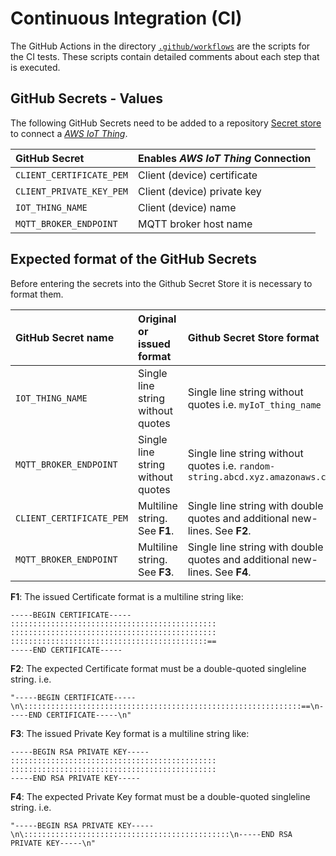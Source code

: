 # Continuous Integration (CI)

The GitHub Actions in the directory [`.github/workflows`](https://github.com/Arm-Examples/AWS_MQTT_Demo/tree/main/.github/workflows) are the scripts for the CI tests. These scripts contain detailed comments about each step that is executed.

## GitHub Secrets - Values

The following GitHub Secrets need to be added to a repository [Secret store](../../settings/secrets/actions) to connect a [*AWS IoT Thing*](https://docs.aws.amazon.com/iot/latest/developerguide/iot-moisture-create-thing.html).

GitHub Secret                  | Enables *AWS IoT Thing* Connection
:------------------------------|:---------------------------------------
`CLIENT_CERTIFICATE_PEM`       | Client (device) certificate
`CLIENT_PRIVATE_KEY_PEM`       | Client (device) private key
`IOT_THING_NAME`               | Client  (device) name
`MQTT_BROKER_ENDPOINT`         | MQTT broker host name

## Expected format of the GitHub Secrets
Before entering the secrets into the Github Secret Store it is necessary to format them.

GitHub Secret name             | Original or issued format           | Github Secret Store format
:------------------------------|:------------------------------------|:---------------------------------------
`IOT_THING_NAME`               | Single line string without quotes   | Single line string without quotes i.e.  `myIoT_thing_name`
`MQTT_BROKER_ENDPOINT`         | Single line string without quotes   | Single line string without quotes i.e.  `random-string.abcd.xyz.amazonaws.com`
`CLIENT_CERTIFICATE_PEM`       | Multiline string. See **F1**.       | Single line string with double quotes and additional new-lines. See **F2**.
`MQTT_BROKER_ENDPOINT`         | Multiline string. See **F3**.       | Single line string with double quotes and additional new-lines. See **F4**.

**F1**: The issued Certificate format is a multiline string like:
```
-----BEGIN CERTIFICATE-----
::::::::::::::::::::::::::::::::::::::::::::::
::::::::::::::::::::::::::::::::::::::::::::::
::::::::::::::::::::::::::::::::::::::::::::==
-----END CERTIFICATE-----
```

**F2**: The expected Certificate format must be a double-quoted singleline string. i.e.
```
"-----BEGIN CERTIFICATE-----\n\::::::::::::::::::::::::::::::::::::::::::::::::::::::::::::::==\n-----END CERTIFICATE-----\n"
```

**F3**: The issued Private Key format is a multiline string like:
```
-----BEGIN RSA PRIVATE KEY-----
::::::::::::::::::::::::::::::::::::::::::::::
::::::::::::::::::::::::::::::::::::::::::::::
-----END RSA PRIVATE KEY-----
```

**F4**: The expected Private Key format must be a double-quoted singleline string. i.e.
```
"-----BEGIN RSA PRIVATE KEY-----\n\::::::::::::::::::::::::::::::::::::::::::::::\n-----END RSA PRIVATE KEY-----\n"
```